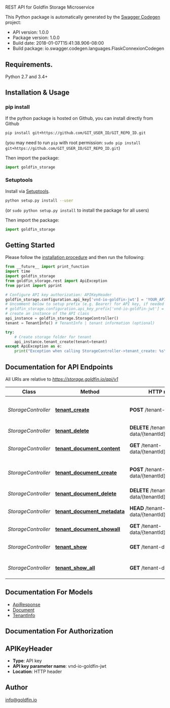 # 
REST API for Goldfin Storage Microservice

This Python package is automatically generated by the [Swagger Codegen](https://github.com/swagger-api/swagger-codegen) project:

- API version: 1.0.0
- Package version: 1.0.0
- Build date: 2018-01-07T15:41:38.906-08:00
- Build package: io.swagger.codegen.languages.FlaskConnexionCodegen

## Requirements.

Python 2.7 and 3.4+

## Installation & Usage
### pip install

If the python package is hosted on Github, you can install directly from Github

```sh
pip install git+https://github.com/GIT_USER_ID/GIT_REPO_ID.git
```
(you may need to run `pip` with root permission: `sudo pip install git+https://github.com/GIT_USER_ID/GIT_REPO_ID.git`)

Then import the package:
```python
import goldfin_storage 
```

### Setuptools

Install via [Setuptools](http://pypi.python.org/pypi/setuptools).

```sh
python setup.py install --user
```
(or `sudo python setup.py install` to install the package for all users)

Then import the package:
```python
import goldfin_storage
```

## Getting Started

Please follow the [installation procedure](#installation--usage) and then run the following:

```python
from __future__ import print_function
import time
import goldfin_storage
from goldfin_storage.rest import ApiException
from pprint import pprint

# Configure API key authorization: APIKeyHeader
goldfin_storage.configuration.api_key['vnd-io-goldfin-jwt'] = 'YOUR_API_KEY'
# Uncomment below to setup prefix (e.g. Bearer) for API key, if needed
# goldfin_storage.configuration.api_key_prefix['vnd-io-goldfin-jwt'] = 'Bearer'
# create an instance of the API class
api_instance = goldfin_storage.StorageController()
tenant = TenantInfo() # TenantInfo | tenant information (optional)

try:
    # Create storage folder for tenant
    api_instance.tenant_create(tenant=tenant)
except ApiException as e:
    print("Exception when calling StorageController->tenant_create: %s\n" % e)

```

## Documentation for API Endpoints

All URIs are relative to *https://storage.goldfin.io/api/v1*

Class | Method | HTTP request | Description
------------ | ------------- | ------------- | -------------
*StorageController* | [**tenant_create**](StorageController.md#tenant_create) | **POST** /tenant-data | Create storage folder for tenant
*StorageController* | [**tenant_delete**](StorageController.md#tenant_delete) | **DELETE** /tenant-data/{tenantId} | Delete a tenant
*StorageController* | [**tenant_document_content**](StorageController.md#tenant_document_content) | **GET** /tenant-data/{tenantId}/document/{id} | Download document content
*StorageController* | [**tenant_document_create**](StorageController.md#tenant_document_create) | **POST** /tenant-data/{tenantId}/document | Create a new document for tenant
*StorageController* | [**tenant_document_delete**](StorageController.md#tenant_document_delete) | **DELETE** /tenant-data/{tenantId}/document/{id} | Delete a document
*StorageController* | [**tenant_document_metadata**](StorageController.md#tenant_document_metadata) | **HEAD** /tenant-data/{tenantId}/document/{id} | Show document metadata
*StorageController* | [**tenant_document_showall**](StorageController.md#tenant_document_showall) | **GET** /tenant-data/{tenantId}/document | List tenant documents
*StorageController* | [**tenant_show**](StorageController.md#tenant_show) | **GET** /tenant-data/{tenantId} | Show tenant metadata
*StorageController* | [**tenant_show_all**](StorageController.md#tenant_show_all) | **GET** /tenant-data | List tenant storage folder


## Documentation For Models

 - [ApiResponse](ApiResponse.md)
 - [Document](Document.md)
 - [TenantInfo](TenantInfo.md)


## Documentation For Authorization


## APIKeyHeader

- **Type**: API key
- **API key parameter name**: vnd-io-goldfin-jwt
- **Location**: HTTP header


## Author

info@goldfin.io

